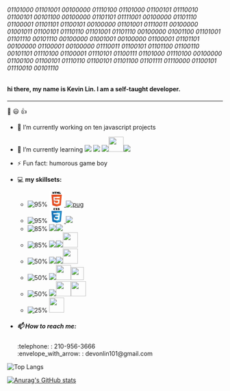 ###### 01101000 01101001 00100000 01110100 01101000 01100101 01110010 01100101 00101100 00100000 01101101 01111001 00100000 01101110 01100001 01101101 01100101 00100000 01101001 01110011 00100000 01001011 01100101 01110110 01101001 01101110 00100000 01001100 01101001 01101110 00101110 00100000 01001001 00100000 01100001 01101101 00100000 01100001 00100000 01110011 01100101 01101100 01100110 00101101 01110100 01100001 01110101 01100111 01101000 01110100 00100000 01100100 01100101 01110110 01100101 01101100 01101111 01110000 01100101 01110010 00101110
#### hi there, my name is Kevin Lin. I am a self-taught developer.
<hr>

   👋 :smiley: :+1:

 
- 🔭 I’m currently working on ten javascript projects
- 🌱 I’m currently learning <a href="https://javascript.info/"><img src="https://icongr.am/devicon/javascript-original.svg?size=30&color=currentColor" /></a> <a href='https://www.typescriptlang.org/'><img src="https://icongr.am/devicon/typescript-original.svg?size=30&color=currentColor" /></a> <a href='https://reactjs.org/'><img src="https://icongr.am/devicon/react-original.svg?size=30&color=currentColor" /></a><a href='https://nextjs.org/'><img src='https://tkssharma.com/static/6038e35c19cde1cd7c3e89262a45a01d/1e9e2/nextjs.png' height='35' width='35' /></a><a href="https://nodejs.org/dist/latest-v17.x/docs/api/index.html"><img src="https://icongr.am/devicon/nodejs-original.svg?size=30&color=currentColor" /></a>

- ⚡ Fun fact: humorous game boy

- 💻 **my skillsets:**
  - ![95%](https://progress-bar.dev/95/) <a href="https://www.w3.org/html/" target="_blank"> <img src="https://raw.githubusercontent.com/devicons/devicon/master/icons/html5/html5-original-wordmark.svg" alt="html5" width="35" height="35"/> </a><a href="https://pugjs.org" target="_blank"> <img src="https://cdn.worldvectorlogo.com/logos/pug.svg" alt="pug" width="35" height="35"/> </a>  
  - ![95%](https://progress-bar.dev/95/) <a href="https://www.w3schools.com/css/" target="_blank"> <img src="https://raw.githubusercontent.com/devicons/devicon/master/icons/css3/css3-original-wordmark.svg" alt="css3" width="35" height="35"/> </a><a href='https://sass-lang.com/' target='_blank'><img src='https://icongr.am/devicon/sass-original.svg?size=35&color=currentColor' /></a>
  - ![85%](https://progress-bar.dev/85/) <a href='https://developer.mozilla.org/en-US/docs/Web/JavaScript' target='_blank'><img src='https://icongr.am/devicon/javascript-original.svg?size=35&color=currentColor' /></a><a href='https://www.typescriptlang.org/' target='_blank'><img src='https://icongr.am/devicon/typescript-original.svg?size=35&color=currentColor' /></a>
  - ![85%](https://progress-bar.dev/85/) <a href='https://reactjs.org/' target='_blank'><img src='https://icongr.am/devicon/react-original.svg?size=35&color=currentColor' /></a><a href='https://vuejs.org/' target='_blank'><img src='https://icongr.am/devicon/vuejs-original.svg?size=35&color=currentColor' /></a><a href='https://neovim.io/'><img src='https://www.vectorlogo.zone/logos/neovimio/neovimio-icon.svg' height='35' width='35'/></a>
  - ![50%](https://progress-bar.dev/50/) <a href='https://www.mongodb.com/' target='_blank'><img src='https://icongr.am/devicon/mongodb-original.svg?size=35&color=currentColor' /></a><a href='https://www.mysql.com/' target='_blank'><img src='https://icongr.am/devicon/mysql-original-wordmark.svg?size=39&color=currentColor' /></a><a href='https://firebase.google.com/?gclid=Cj0KCQjwh_eFBhDZARIsALHjIKfNpJY6qC7xRBu3x8zNIKJTQmRVrVSDacx35JPpgF1737_NTGoic0UaAsLWEALw_wcB&gclsrc=aw.ds' target='_blank'><img src="https://img.icons8.com/color/48/000000/firebase.png" width='35' height='35'/></a>
  - ![50%](https://progress-bar.dev/50/) <a href='https://nodejs.org/en/' target='_blank'><img src='https://icongr.am/devicon/nodejs-original.svg?size=36&color=currentColor' /></a><a href='https://www.rust-lang.org/' target='_blank'><img src='https://www.rust-lang.org/logos/rust-logo-64x64.png' width='35' height='35'/></a><a href='https://webassembly.org/' target='_blank'><img src='https://upload.wikimedia.org/wikipedia/commons/thumb/1/1f/WebAssembly_Logo.svg/240px-WebAssembly_Logo.svg.png' width='30' height='30'/></a>
  - ![50%](https://progress-bar.dev/50/) <a href='https://www.linux.org/' target='_blank'><img src='https://icongr.am/devicon/linux-original.svg?size=36&color=currentColor' /></a><a href='http://www.gnu.org/software/bash/' target='_blank'><img src="https://img.icons8.com/plasticine/100/000000/bash.png" width='35' height='35'/></a><a href='https://git-scm.com/' target='_blank'><img src="https://img.icons8.com/color/48/000000/git.png" width='35' height='35'/></a>
  - ![25%](https://progress-bar.dev/25/) <a href='https://www.hacker101.com/resources#2' target='_blank'><img src="https://img.icons8.com/fluent/48/000000/hacker.png" width='35' height='35'/></a>

- <h5> 📫 How to reach me:</h5> 
   :telephone: : 210-956-3666  <br />
   :envelope_with_arrow: : devonlin101@gmail.com 

![Top Langs](https://github-readme-stats.vercel.app/api/top-langs/?username=devonlin101&theme=chartreuse-dark&bg_color=22272e)

[![Anurag's GitHub stats](https://github-readme-stats.vercel.app/api?username=devonlin101&show_icons=true&theme=chartreuse-dark&bg_color=22272e)](https://github.com/anuraghazra/github-readme-stats)
<!--
**devonlin/devonlin** is a ✨ _special_ ✨ repository because its `README.md` (this file) appears on your GitHub profile.

////////////////////////////////////////////////////
- 👯 I’m looking to collaborate on ...
- 🤔 I’m looking for help with ...
- 💬 Ask me about ...
- 😄 Pronouns: 
-->
